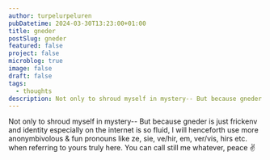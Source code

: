 ```yaml
---
author: turpelurpeluren
pubDatetime: 2024-03-30T13:23:00+01:00
title: gneder
postSlug: gneder
featured: false
project: false
microblog: true
image: false
draft: false
tags:
  - thoughts
description: Not only to shroud myself in mystery-- But because gneder is just frickenv and identity especially on the internet is so fluid, I will henceforth use more anonymbivolous & fun pronouns like ze, sie, ve/hir, em, ver/vis, hirs etc. when referring to yours truly. You can call still me whatevery. peace ✌️
---
```



Not only to shroud myself in mystery-- But because gneder is just frickenv and identity especially on the internet is so fluid, I will henceforth use more anonymbivolous & fun pronouns like ze, sie, ve/hir, em, ver/vis, hirs etc. when referring to yours truly here. You can call still me whatever, peace ✌️